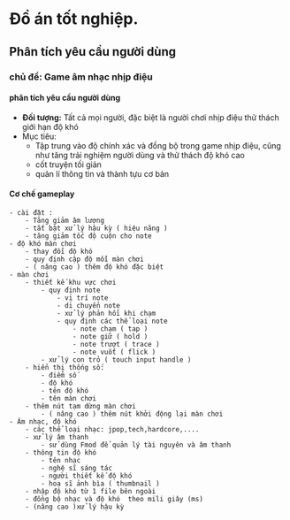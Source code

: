 # Đồ án tốt nghiệp.
## Phân tích yêu cầu người dùng
### chủ đề: Game âm nhạc nhịp điệu
#### phân tích yêu cầu người dùng
- **Đối tượng:** Tất cả mọi người, đặc biệt là người chơi nhịp điệu thử thách giới hạn độ khó
- Mục tiêu:
	- Tập trung vào độ chính xác và đồng bộ trong game nhịp điệu, cũng như tăng trải nghiệm người dùng và thử thách độ khó cao
	- cốt truyện tối giản
	- quản lí thông tin và thành tựu cơ bản 


#### Cơ chế gameplay

	- cài đặt :
		- Tăng giảm âm lượng 
		- tắt bật xử lý hậu kỳ ( hiệu năng )
		- tăng giảm tốc độ cuộn cho note
	- độ khó màn chơi
		- thay đổi độ khó
		- quy định cập độ mỗi màn chơi
		- ( nâng cao ) thêm độ khó đặc biệt
	- màn chơi
		- thiết kế khu vực chơi
			- quy định note
				- vị trí note
				- di chuyển note
				- xử lý phản hổi khi chạm
				- quy định các thể loại note 
					- note chạm ( tap )
					- note giữ ( hold )
					- note trượt ( trace )
					- note vuốt ( flick )
			- xử lý con trỏ ( touch input handle )
		- hiển thị thống số:
			- điểm số
			- độ khó
			- tên độ khó
			- tên màn chơi
		- thêm nút tạm dừng màn chơi
			- ( nâng cao ) thêm nút khởi động lại màn chơi
	- Âm nhạc, độ khó
		- các thể loại nhạc: jpop,tech,hardcore,....
		- xử lý âm thanh
			- sử dùng Fmod để quản lý tài nguyên và âm thanh
		- thông tin độ khó
			- tên nhạc
			- nghệ sĩ sáng tác 
			- người thiết kế độ khó
			- hoạ sĩ ảnh bìa ( thumbnail )
		- nhập độ khó từ 1 file bên ngoài
		- đồng bộ nhạc và độ khó  theo mili giây (ms)
		- (nâng cao )xử lý hậu kỳ 